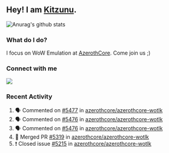 ## Hey! I am [Kitzunu](https://Github.com/Kitzunu).

![Anurag's github stats](https://github-readme-stats.kitzunu.vercel.app/api?username=Kitzunu&show_icons=true)

### What do I do?

I focus on WoW Emulation at [AzerothCore](https://Github.com/AzerothCore). Come join us ;)

### Connect with me
[![](https://img.shields.io/badge/AzerothCore%20Discord-Connect%20with%20me!-green)](https://discord.com/invite/gkt4y2x)

### Recent Activity

<!--START_SECTION:activity-->
1. 🗣 Commented on [#5477](https://github.com/azerothcore/azerothcore-wotlk/issues/5477) in [azerothcore/azerothcore-wotlk](https://github.com/azerothcore/azerothcore-wotlk)
2. 🗣 Commented on [#5476](https://github.com/azerothcore/azerothcore-wotlk/issues/5476) in [azerothcore/azerothcore-wotlk](https://github.com/azerothcore/azerothcore-wotlk)
3. 🗣 Commented on [#5476](https://github.com/azerothcore/azerothcore-wotlk/issues/5476) in [azerothcore/azerothcore-wotlk](https://github.com/azerothcore/azerothcore-wotlk)
4. 🎉 Merged PR [#5319](https://github.com/azerothcore/azerothcore-wotlk/pull/5319) in [azerothcore/azerothcore-wotlk](https://github.com/azerothcore/azerothcore-wotlk)
5. ❗️ Closed issue [#5215](https://github.com/azerothcore/azerothcore-wotlk/issues/5215) in [azerothcore/azerothcore-wotlk](https://github.com/azerothcore/azerothcore-wotlk)
<!--END_SECTION:activity-->
